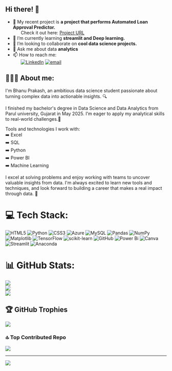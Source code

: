 ## Hi there! 👋 

- 🔭 My recent project is **a project that performs Automated Loan Approval Predictor.**<br/>
  ⠀⠀ Check it out here: [Project URL](https://github.com/KataruShreya/Sentiment-Analysis-of-Transliterated-Social-Media-Comments-using-Python)
- 🌱 I’m currently learning **streamlit and Deep learning.**
- 👯 I’m looking to collaborate on **cool data science projects.**
- 💬 Ask me about data **analytics**
- 📫 How to reach me:<br/>
⠀⠀ [![LinkedIn](https://img.shields.io/badge/LinkedIn-%230077B5.svg?logo=linkedin&logoColor=white)](https://linkedin.com/in/https://www.linkedin.com/in/kuruguntla-bhanu) [![email](https://img.shields.io/badge/Email-D14836?logo=gmail&logoColor=white)](mailto:bhanureddy.career@gmail.com) 


## 👩🏻‍💻 About me: 

I'm Bhanu Prakash, an ambitious data science student passionate about turning complex data into actionable insights. 🔍

I finished my bachelor's degree in Data Science and Data Analytics from Parul university, Gujarat in May 2025. I'm eager to apply my analytical skills to real-world challenges.🎯

Tools and technologies I work with:<br/>
➡️ Excel<br/>
➡️ SQL<br/>
➡️ Python<br/>
➡️ Power BI<br/>
➡️ Machine Learning<br/>

I excel at solving problems and enjoy working with teams to uncover valuable insights from data. I'm always excited to learn new tools and techniques, and look forward to building a career that makes a real impact through data. 🚀

# 💻 Tech Stack:
![HTML5](https://img.shields.io/badge/html5-%23E34F26.svg?style=for-the-badge&logo=html5&logoColor=white) ![Python](https://img.shields.io/badge/python-3670A0?style=for-the-badge&logo=python&logoColor=ffdd54) ![CSS3](https://img.shields.io/badge/css3-%231572B6.svg?style=for-the-badge&logo=css3&logoColor=white) ![Azure](https://img.shields.io/badge/azure-%230072C6.svg?style=for-the-badge&logo=microsoftazure&logoColor=white) ![MySQL](https://img.shields.io/badge/mysql-4479A1.svg?style=for-the-badge&logo=mysql&logoColor=white) ![Pandas](https://img.shields.io/badge/pandas-%23150458.svg?style=for-the-badge&logo=pandas&logoColor=white) ![NumPy](https://img.shields.io/badge/numpy-%23013243.svg?style=for-the-badge&logo=numpy&logoColor=white) ![Matplotlib](https://img.shields.io/badge/Matplotlib-%23ffffff.svg?style=for-the-badge&logo=Matplotlib&logoColor=black) ![TensorFlow](https://img.shields.io/badge/TensorFlow-%23FF6F00.svg?style=for-the-badge&logo=TensorFlow&logoColor=white) ![scikit-learn](https://img.shields.io/badge/scikit--learn-%23F7931E.svg?style=for-the-badge&logo=scikit-learn&logoColor=white) ![GitHub](https://img.shields.io/badge/github-%23121011.svg?style=for-the-badge&logo=github&logoColor=white) ![Power Bi](https://img.shields.io/badge/power_bi-F2C811?style=for-the-badge&logo=powerbi&logoColor=black) ![Canva](https://img.shields.io/badge/Canva-%2300C4CC.svg?style=for-the-badge&logo=Canva&logoColor=white) ![Streamlit](https://img.shields.io/badge/Streamlit-%23FE4B4B.svg?style=for-the-badge&logo=streamlit&logoColor=white) ![Anaconda](https://img.shields.io/badge/Anaconda-%2344A833.svg?style=for-the-badge&logo=anaconda&logoColor=white)
# 📊 GitHub Stats:
![](https://github-readme-stats.vercel.app/api?username=bhanuprakashkuruguntla&theme=default&hide_border=true&include_all_commits=true&count_private=false)<br/>
![](https://nirzak-streak-stats.vercel.app/?user=bhanuprakashkuruguntla&theme=default&hide_border=true)<br/>
![](https://github-readme-stats.vercel.app/api/top-langs/?username=bhanuprakashkuruguntla&theme=default&hide_border=true&include_all_commits=true&count_private=false&layout=compact)

## 🏆 GitHub Trophies
![](https://github-profile-trophy.vercel.app/?username=bhanuprakashkuruguntla&theme=radical&no-frame=false&no-bg=true&margin-w=4)

### 🔝 Top Contributed Repo
![](https://github-contributor-stats.vercel.app/api?username=bhanuprakashkuruguntla&limit=5&theme=dark&combine_all_yearly_contributions=true)

---
[![](https://visitcount.itsvg.in/api?id=bhanuprakashkuruguntla&icon=0&color=0)](https://visitcount.itsvg.in)

<!-- Proudly created with GPRM ( https://gprm.itsvg.in ) -->
